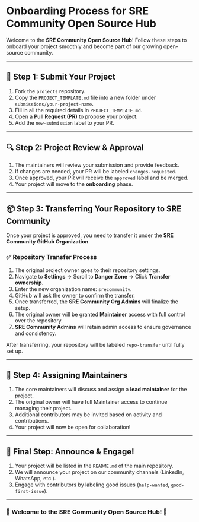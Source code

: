 # Onboarding Process for SRE Community Open Source Hub

Welcome to the **SRE Community Open Source Hub**! Follow these steps to onboard your project smoothly and become part of our growing open-source community.

---

## 🚀 Step 1: Submit Your Project
1. Fork the `projects` repository.
2. Copy the `PROJECT_TEMPLATE.md` file into a new folder under `submissions/your-project-name`.
3. Fill in all the required details in `PROJECT_TEMPLATE.md`.
4. Open a **Pull Request (PR)** to propose your project.
5. Add the `new-submission` label to your PR.

---

## 🔍 Step 2: Project Review & Approval
1. The maintainers will review your submission and provide feedback.
2. If changes are needed, your PR will be labeled `changes-requested`.
3. Once approved, your PR will receive the `approved` label and be merged.
4. Your project will move to the **onboarding** phase.

---

## 📦 Step 3: Transferring Your Repository to SRE Community
Once your project is approved, you need to transfer it under the **SRE Community GitHub Organization**.

### ✅ Repository Transfer Process
1. The original project owner goes to their repository settings.
2. Navigate to **Settings** → Scroll to **Danger Zone** → Click **Transfer ownership**.
3. Enter the new organization name: `srecommunity`.
4. GitHub will ask the owner to confirm the transfer.
5. Once transferred, the **SRE Community Org Admins** will finalize the setup.
6. The original owner will be granted **Maintainer** access with full control over the repository.
7. **SRE Community Admins** will retain admin access to ensure governance and consistency.

After transferring, your repository will be labeled `repo-transfer` until fully set up.

---

## 🤝 Step 4: Assigning Maintainers
1. The core maintainers will discuss and assign a **lead maintainer** for the project.
2. The original owner will have full Maintainer access to continue managing their project.
3. Additional contributors may be invited based on activity and contributions.
4. Your project will now be open for collaboration!

---

## 🎯 Final Step: Announce & Engage!
1. Your project will be listed in the `README.md` of the main repository.
2. We will announce your project on our community channels (LinkedIn, WhatsApp, etc.).
3. Engage with contributors by labeling good issues (`help-wanted`, `good-first-issue`).

---

### 🎉 Welcome to the **SRE Community Open Source Hub**! 🎉

